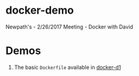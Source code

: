 # docker-demo
Newpath's - 2/26/2017 Meeting - Docker with David

# Demos

1. The basic `Dockerfile` available in [docker-d1](docker-d1/)
